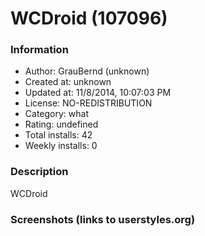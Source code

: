 # WCDroid (107096)

### Information
- Author: GrauBernd (unknown)
- Created at: unknown
- Updated at: 11/8/2014, 10:07:03 PM
- License: NO-REDISTRIBUTION
- Category: what
- Rating: undefined
- Total installs: 42
- Weekly installs: 0


### Description
WCDroid


### Screenshots (links to userstyles.org)



